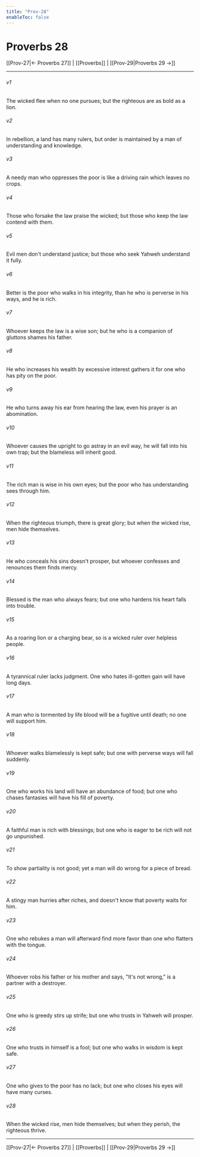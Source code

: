 ```yaml
---
title: "Prov-28"
enableToc: false
---
```

# Proverbs 28

[[Prov-27|← Proverbs 27]] | [[Proverbs]] | [[Prov-29|Proverbs 29 →]]
***



###### v1 
The wicked flee when no one pursues; but the righteous are as bold as a lion. 

###### v2 
In rebellion, a land has many rulers, but order is maintained by a man of understanding and knowledge. 

###### v3 
A needy man who oppresses the poor is like a driving rain which leaves no crops. 

###### v4 
Those who forsake the law praise the wicked; but those who keep the law contend with them. 

###### v5 
Evil men don't understand justice; but those who seek Yahweh understand it fully. 

###### v6 
Better is the poor who walks in his integrity, than he who is perverse in his ways, and he is rich. 

###### v7 
Whoever keeps the law is a wise son; but he who is a companion of gluttons shames his father. 

###### v8 
He who increases his wealth by excessive interest gathers it for one who has pity on the poor. 

###### v9 
He who turns away his ear from hearing the law, even his prayer is an abomination. 

###### v10 
Whoever causes the upright to go astray in an evil way, he will fall into his own trap; but the blameless will inherit good. 

###### v11 
The rich man is wise in his own eyes; but the poor who has understanding sees through him. 

###### v12 
When the righteous triumph, there is great glory; but when the wicked rise, men hide themselves. 

###### v13 
He who conceals his sins doesn't prosper, but whoever confesses and renounces them finds mercy. 

###### v14 
Blessed is the man who always fears; but one who hardens his heart falls into trouble. 

###### v15 
As a roaring lion or a charging bear, so is a wicked ruler over helpless people. 

###### v16 
A tyrannical ruler lacks judgment. One who hates ill-gotten gain will have long days. 

###### v17 
A man who is tormented by life blood will be a fugitive until death; no one will support him. 

###### v18 
Whoever walks blamelessly is kept safe; but one with perverse ways will fall suddenly. 

###### v19 
One who works his land will have an abundance of food; but one who chases fantasies will have his fill of poverty. 

###### v20 
A faithful man is rich with blessings; but one who is eager to be rich will not go unpunished. 

###### v21 
To show partiality is not good; yet a man will do wrong for a piece of bread. 

###### v22 
A stingy man hurries after riches, and doesn't know that poverty waits for him. 

###### v23 
One who rebukes a man will afterward find more favor than one who flatters with the tongue. 

###### v24 
Whoever robs his father or his mother and says, "It's not wrong," is a partner with a destroyer. 

###### v25 
One who is greedy stirs up strife; but one who trusts in Yahweh will prosper. 

###### v26 
One who trusts in himself is a fool; but one who walks in wisdom is kept safe. 

###### v27 
One who gives to the poor has no lack; but one who closes his eyes will have many curses. 

###### v28 
When the wicked rise, men hide themselves; but when they perish, the righteous thrive.

***
[[Prov-27|← Proverbs 27]] | [[Proverbs]] | [[Prov-29|Proverbs 29 →]]
